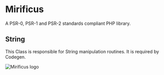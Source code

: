# Mirificus

A PSR-0, PSR-1 and PSR-2 standards compliant PHP library.

## String
This Class is responsible for String manipulation routines. It is required by Codegen.

![Mirificus logo](http://sensibleux.com/wp-content/uploads/2013/09/mirificus-300x40.png "Mirificus PHP Library")
